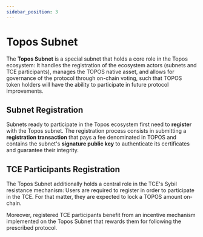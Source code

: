 ```yaml
---
sidebar_position: 3
---
```


# Topos Subnet

The **Topos Subnet** is a special subnet that holds a core role in the Topos ecosystem: It handles the registration of the ecosystem actors (subnets and TCE participants), manages the TOPOS native asset, and allows for governance of the protocol through on-chain voting, such that TOPOS token holders will have the ability to participate in future protocol improvements.

## Subnet Registration

Subnets ready to participate in the Topos ecosystem first need to **register** with the Topos subnet. The registration process consists in submitting a **registration transaction** that pays a fee denominated in TOPOS and contains the subnet's **signature public key** to authenticate its certificates and guarantee their integrity.

## TCE Participants Registration

The Topos Subnet additionally holds a central role in the TCE's Sybil resistance mechanism: Users are required to register in order to participate in the TCE. For that matter, they are expected to lock a TOPOS amount on-chain.

Moreover, registered TCE participants benefit from an incentive mechanism implemented on the Topos Subnet that rewards them for following the prescribed protocol.
